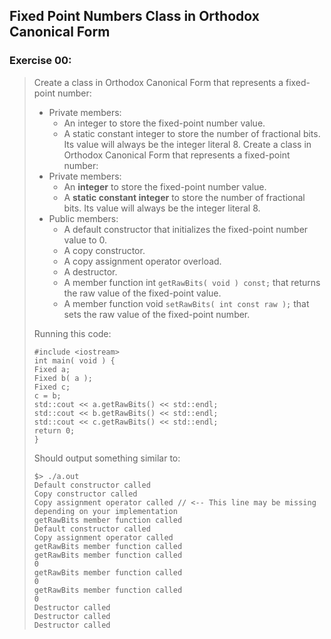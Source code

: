 ## Fixed Point Numbers Class in Orthodox Canonical Form
### Exercise 00:
> Create a class in Orthodox Canonical Form that represents a fixed-point number:
> * Private members:
>   * An integer to store the fixed-point number value.
>   * A static constant integer to store the number of fractional bits. Its value
will always be the integer literal 8.
> Create a class in Orthodox Canonical Form that represents a fixed-point number:
> * Private members:
>   * An <b>integer</b> to store the fixed-point number value.
>   * A <b>static constant integer</b> to store the number of fractional bits. Its value
will always be the integer literal 8.
> * Public members:
>   * A default constructor that initializes the fixed-point number value to 0.
>   * A copy constructor.
>   * A copy assignment operator overload.
>   * A destructor.
>   * A member function int `getRawBits( void ) const;`
that returns the raw value of the fixed-point value.
>   * A member function void `setRawBits( int const raw );`
that sets the raw value of the fixed-point number.
>
> Running this code:
> ```
> #include <iostream>
> int main( void ) {
> Fixed a;
> Fixed b( a );
> Fixed c;
> c = b;
> std::cout << a.getRawBits() << std::endl;
> std::cout << b.getRawBits() << std::endl;
> std::cout << c.getRawBits() << std::endl;
> return 0;
> }
> ```
>
> Should output something similar to:
> ```
> $> ./a.out
> Default constructor called
> Copy constructor called
> Copy assignment operator called // <-- This line may be missing depending on your implementation
> getRawBits member function called
> Default constructor called
> Copy assignment operator called
> getRawBits member function called
> getRawBits member function called
> 0
> getRawBits member function called
> 0
> getRawBits member function called
> 0
> Destructor called
> Destructor called
> Destructor called
> ```
